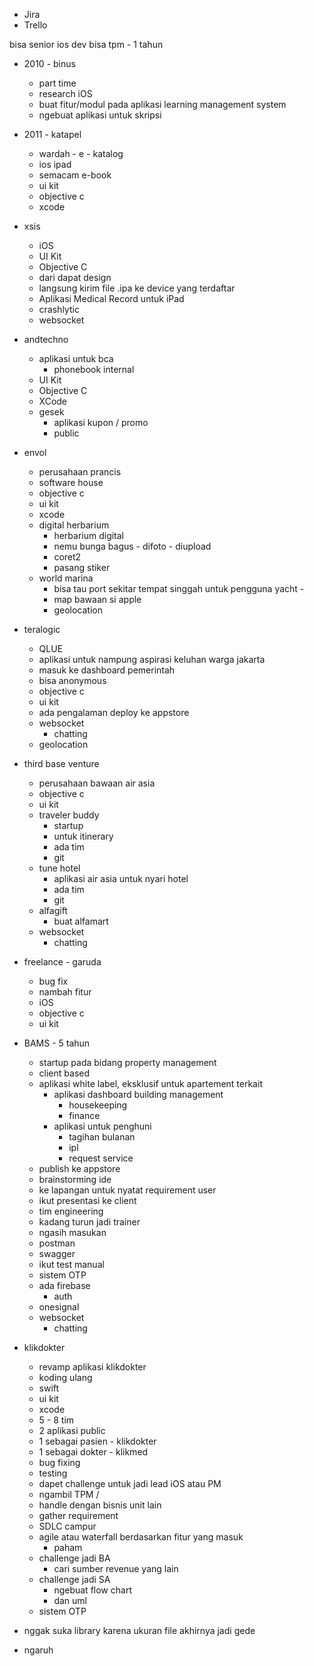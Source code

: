 
- Jira
- Trello

bisa senior ios dev
bisa tpm - 1 tahun


- 2010 - binus
	- part time
	- research iOS 
	- buat fitur/modul pada aplikasi learning management system
	- ngebuat aplikasi untuk skripsi
- 2011 - katapel
	- wardah - e - katalog
	- ios ipad
	- semacam e-book
	- ui kit
	- objective c
	- xcode
- xsis
	- iOS
	- UI Kit
	- Objective C
	- dari dapat design
	- langsung kirim file .ipa ke device yang terdaftar
	- Aplikasi Medical Record untuk iPad
	- crashlytic
	- websocket
- andtechno
	- aplikasi untuk bca
		- phonebook internal
	- UI Kit
	- Objective C
	- XCode
	- gesek
		- aplikasi kupon / promo
		- public
- envol
	- perusahaan prancis
	- software house
	- objective c
	- ui kit
	- xcode
	- digital herbarium
		- herbarium digital
		- nemu bunga bagus - difoto - diupload
		- coret2
		- pasang stiker
	- world marina
		- bisa tau port sekitar tempat singgah untuk pengguna yacht - 
		- map bawaan si apple
		- geolocation
- teralogic
	- QLUE
	- aplikasi untuk nampung aspirasi keluhan warga jakarta
	- masuk ke dashboard pemerintah
	- bisa anonymous
	- objective c
	- ui kit
	- ada pengalaman deploy ke appstore
	- websocket
		- chatting
	- geolocation
- third base venture
	- perusahaan bawaan air asia
	- objective c
	- ui kit
	- traveler buddy
		- startup
		- untuk itinerary
		- ada tim
		- git
	- tune hotel
		- aplikasi air asia untuk nyari hotel
		- ada tim
		- git
	- alfagift
		- buat alfamart
	- websocket
		- chatting
- freelance - garuda
	- bug fix
	- nambah fitur
	- iOS
	- objective c
	- ui kit
- BAMS - 5 tahun
	- startup pada bidang property management
	- client based
	- aplikasi white label, eksklusif untuk apartement terkait
		- aplikasi dashboard building management
			- housekeeping
			- finance
		- aplikasi untuk penghuni
			- tagihan bulanan
			- ipl
			- request service
	- publish ke appstore
	- brainstorming ide
	- ke lapangan untuk nyatat requirement user
	- ikut presentasi ke client
	- tim engineering
	- kadang turun jadi trainer
	- ngasih masukan
	- postman
	- swagger
	- ikut test manual
	- sistem OTP
	- ada firebase
		- auth
	- onesignal
	- websocket
		- chatting
- klikdokter
	- revamp aplikasi klikdokter
	- koding ulang
	- swift
	- ui kit
	- xcode
	- 5 - 8 tim
	- 2 aplikasi public
	- 1 sebagai pasien - klikdokter
	- 1 sebagai dokter - klikmed
	- bug fixing
	- testing
	- dapet challenge untuk jadi lead iOS atau PM
	- ngambil TPM / 
	- handle dengan bisnis unit lain
	- gather requirement
	- SDLC campur
	- agile atau waterfall berdasarkan fitur yang masuk
		- paham
	- challenge jadi BA
		- cari sumber revenue yang lain
	- challenge jadi SA
		- ngebuat flow chart
		- dan uml
	- sistem OTP

- nggak suka library karena ukuran file akhirnya jadi gede
- ngaruh